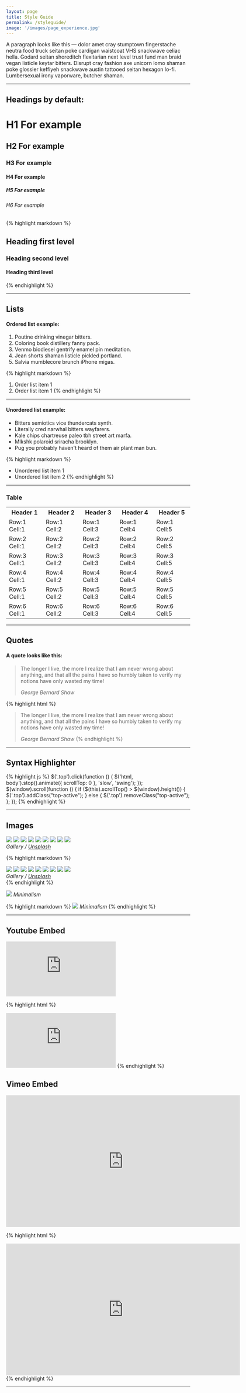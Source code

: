 ```yaml
---
layout: page
title: Style Guide
permalink: /styleguide/
image: '/images/page_experience.jpg'
---
```


A paragraph looks like this — dolor amet cray stumptown fingerstache neutra food truck seitan poke cardigan waistcoat VHS snackwave celiac hella. Godard seitan shoreditch flexitarian next level trust fund man braid vegan listicle keytar bitters. Disrupt cray fashion axe unicorn lomo shaman poke glossier keffiyeh snackwave austin tattooed seitan hexagon lo-fi. Lumbersexual irony vaporware, butcher shaman.

***

## Headings by default:

# H1 For example
## H2 For example
### H3 For example
#### H4 For example
##### H5 For example
###### H6 For example

{% highlight markdown %}
## Heading first level
### Heading second level
#### Heading third level
{% endhighlight %}

***

## Lists

#### Ordered list example:

1. Poutine drinking vinegar bitters.
2. Coloring book distillery fanny pack.
3. Venmo biodiesel gentrify enamel pin meditation.
4. Jean shorts shaman listicle pickled portland.
5. Salvia mumblecore brunch iPhone migas.

{% highlight markdown %}
1. Order list item 1
2. Order list item 1
{% endhighlight %}

***

#### Unordered list example:

* Bitters semiotics vice thundercats synth.
* Literally cred narwhal bitters wayfarers.
* Kale chips chartreuse paleo tbh street art marfa.
* Mlkshk polaroid sriracha brooklyn.
* Pug you probably haven't heard of them air plant man bun.

{% highlight markdown %}
* Unordered list item 1
* Unordered list item 2
{% endhighlight %}

***

### Table

<div class="table-container">
  <table>
    <tr><th>Header 1</th><th>Header 2</th><th>Header 3</th><th>Header 4</th><th>Header 5</th></tr>
    <tr><td>Row:1 Cell:1</td><td>Row:1 Cell:2</td><td>Row:1 Cell:3</td><td>Row:1 Cell:4</td><td>Row:1 Cell:5</td></tr>
    <tr><td>Row:2 Cell:1</td><td>Row:2 Cell:2</td><td>Row:2 Cell:3</td><td>Row:2 Cell:4</td><td>Row:2 Cell:5</td></tr>
    <tr><td>Row:3 Cell:1</td><td>Row:3 Cell:2</td><td>Row:3 Cell:3</td><td>Row:3 Cell:4</td><td>Row:3 Cell:5</td></tr>
    <tr><td>Row:4 Cell:1</td><td>Row:4 Cell:2</td><td>Row:4 Cell:3</td><td>Row:4 Cell:4</td><td>Row:4 Cell:5</td></tr>
    <tr><td>Row:5 Cell:1</td><td>Row:5 Cell:2</td><td>Row:5 Cell:3</td><td>Row:5 Cell:4</td><td>Row:5 Cell:5</td></tr>
    <tr><td>Row:6 Cell:1</td><td>Row:6 Cell:2</td><td>Row:6 Cell:3</td><td>Row:6 Cell:4</td><td>Row:6 Cell:5</td></tr>
  </table>
</div>

***

## Quotes

#### A quote looks like this:

> The longer I live, the more I realize that I am never wrong about anything, and that all the pains I have so humbly taken to verify my notions have only wasted my time!
>
> <cite>George Bernard Shaw</cite>

{% highlight html %}
> The longer I live, the more I realize that I am never wrong about anything, and that all the pains I have so humbly taken to verify my notions have only wasted my time!
>
> <cite>George Bernard Shaw</cite>
{% endhighlight %}

***

## Syntax Highlighter

{% highlight js %}
  $('.top').click(function () {
    $('html, body').stop().animate({ scrollTop: 0 }, 'slow', 'swing');
  });
  $(window).scroll(function () {
    if ($(this).scrollTop() > $(window).height()) {
      $('.top').addClass("top-active");
    } else {
      $('.top').removeClass("top-active");
    };
  });
{% endhighlight %}

***

## Images

<div class="gallery-box">
  <div class="gallery">
    <img src="/images/501.jpg">
    <img src="/images/901.jpg">
    <img src="/images/509.jpg">
    <img src="/images/511.jpg">
    <img src="/images/520.jpg">
    <img src="/images/516.jpg">
    <img src="/images/517.jpg">
    <img src="/images/519.jpg">
    <img src="/images/521.jpg">
  </div>
  <em>Gallery / <a href="https://unsplash.com/" target="_blank">Unsplash</a></em>
</div>

{% highlight markdown %}
  <div class="gallery-box">
    <div class="gallery">
      <img src="/images/501.jpg">
      <img src="/images/901.jpg">
      <img src="/images/509.jpg">
      <img src="/images/511.jpg">
      <img src="/images/520.jpg">
      <img src="/images/516.jpg">
      <img src="/images/517.jpg">
      <img src="/images/519.jpg">
      <img src="/images/521.jpg">
    </div>
    <em>Gallery / <a href="https://unsplash.com/" target="_blank">Unsplash</a></em>
  </div>
{% endhighlight %}

![]({{site.baseurl}}/images/404.jpg)
*Minimalism*

{% highlight markdown %}
  ![]({{site.baseurl}}/images/404.jpg)
  *Minimalism*
{% endhighlight %}

***

## Youtube Embed

<p><iframe src="https://www.youtube.com/embed/Hd1_EXhr_fg" loading="lazy" frameborder="0" allowfullscreen></iframe></p>

{% highlight html %}
  <iframe src="https://www.youtube.com/embed/Hd1_EXhr_fg" frameborder="0" allowfullscreen></iframe>
{% endhighlight %}

## Vimeo Embed

<p><iframe src="https://player.vimeo.com/video/107654760" loading="lazy" width="640" height="360" frameborder="0" allowfullscreen></iframe></p>

{% highlight html %}
  <iframe src="https://player.vimeo.com/video/107654760" width="640" height="360" frameborder="0" allowfullscreen></iframe>
{% endhighlight %}

***